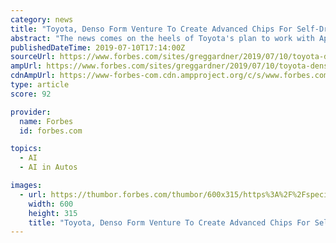 ```yaml
---
category: news
title: "Toyota, Denso Form Venture To Create Advanced Chips For Self-Driving And Connected Cars"
abstract: "The news comes on the heels of Toyota's plan to work with Apollo, the consortium led by China's Baidu created to develop artificial intelligence for self-driving vehicles. Sensors are becoming as important to new vehicles as powertrains, and the number of ..."
publishedDateTime: 2019-07-10T17:14:00Z
sourceUrl: https://www.forbes.com/sites/greggardner/2019/07/10/toyota-denso-form-venture-to-create-advanced-chips-for-self-driving-and-connected-cars/
ampUrl: https://www.forbes.com/sites/greggardner/2019/07/10/toyota-denso-form-venture-to-create-advanced-chips-for-self-driving-and-connected-cars/amp/
cdnAmpUrl: https://www-forbes-com.cdn.ampproject.org/c/s/www.forbes.com/sites/greggardner/2019/07/10/toyota-denso-form-venture-to-create-advanced-chips-for-self-driving-and-connected-cars/amp/
type: article
score: 92

provider:
  name: Forbes
  id: forbes.com

topics:
  - AI
  - AI in Autos

images:
  - url: https://thumbor.forbes.com/thumbor/600x315/https%3A%2F%2Fspecials-images.forbesimg.com%2Fdam%2Fimageserve%2F1064013454%2F960x0.jpg%3Ffit%3Dscale
    width: 600
    height: 315
    title: "Toyota, Denso Form Venture To Create Advanced Chips For Self-Driving And Connected Cars"
---
```

